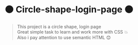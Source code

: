 # 🟠 Circle-shape-login-page 🟠
> This project is a circle shape, login page <br />
> Great simple task to learn and work more with CSS 💥 <br />
> Also i pay attention to use semantic HTML 😊
